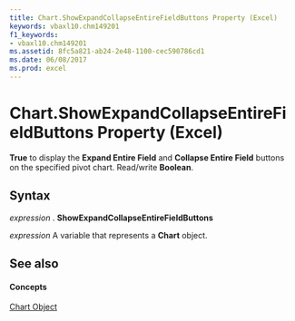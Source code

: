 ```yaml
---
title: Chart.ShowExpandCollapseEntireFieldButtons Property (Excel)
keywords: vbaxl10.chm149201
f1_keywords:
- vbaxl10.chm149201
ms.assetid: 8fc5a821-ab24-2e48-1100-cec590786cd1
ms.date: 06/08/2017
ms.prod: excel
---
```



# Chart.ShowExpandCollapseEntireFieldButtons Property (Excel)

 **True** to display the **Expand Entire Field** and **Collapse Entire Field** buttons on the specified pivot chart. Read/write **Boolean**.


## Syntax

 _expression_ . **ShowExpandCollapseEntireFieldButtons**

 _expression_ A variable that represents a **Chart** object.


## See also


#### Concepts


[Chart Object](Excel.Chart(object).md)

